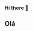 ### Hi there 👋
## Olá


<!--
**RayanePereira/RayanePereira** is a ✨ _special_ ✨ repository because its `README.md` (this file) appears on your GitHub profile.

Here 

- 🔭 I’m currently working on ..
- 🌱 I’m currently learning ...
- 👯 I’m looking to collaborate on ...
- 🤔 I’m looking for help with ...
- 💬 Ask me about ...
- 📫 How to reach me: ...
- 😄 Pronouns: ... ela/dela - 
- ⚡ Fun fact: .
-->
